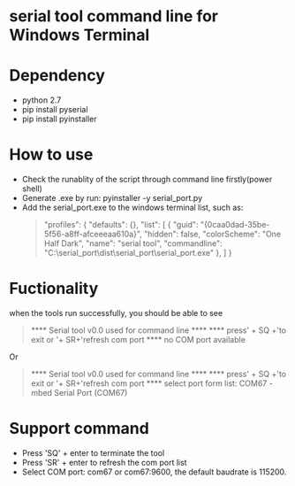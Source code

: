 # serial tool command line for Windows Terminal

# Dependency
- python 2.7
- pip install pyserial
- pip install pyinstaller

# How to use
- Check the runablity of the script through command line firstly(power shell)
- Generate .exe by run: pyinstaller -y serial_port.py
- Add the serial_port.exe to the windows terminal list, such as:
    >   "profiles":
    >    {
    >        "defaults": {},
    >        "list":
    >        [
    >            {
    >                "guid": "{0caa0dad-35be-5f56-a8ff-afceeeaa610a}",
    >                "hidden": false,
    >                "colorScheme": "One Half Dark",
    >                "name": "serial tool",
    >                "commandline": "C:\\serial_port\\dist\\serial_port\\serial_port.exe"
    >            },
    >        ]
    >    }

# Fuctionality
when the tools run successfully, you should be able to see
>   **** Serial tool v0.0 used for command line ****
>   **** press' + SQ +'to exit or '+ SR+'refresh com port ****
>   no COM port available

Or
>   **** Serial tool v0.0 used for command line ****
>   **** press' + SQ +'to exit or '+ SR+'refresh com port ****
>   select port form list:
>   COM67 - mbed Serial Port (COM67)

# Support command
- Press 'SQ' + enter to terminate the tool
- Press 'SR' + enter to refresh the com port list
- Select COM port: com67 or com67:9600, the default baudrate is 115200.